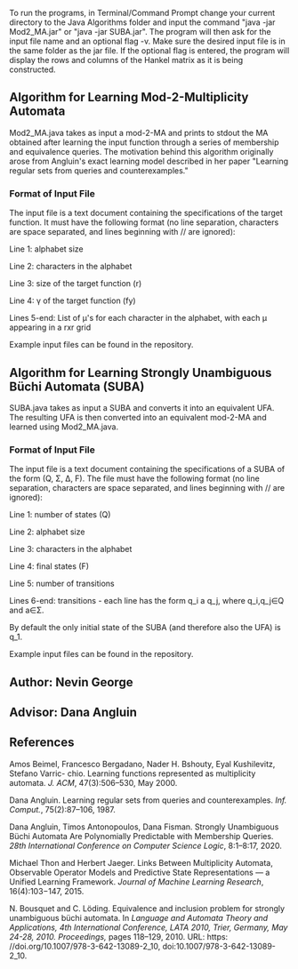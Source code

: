 To run the programs, in Terminal/Command Prompt change your current directory to the Java Algorithms folder and input the command "java -jar Mod2_MA.jar" or "java -jar SUBA.jar". The program will then ask for the input file name and an optional flag -v. Make sure the desired input file is in the same folder as the jar file. If the optional flag is entered, the program will display the rows and columns of the Hankel matrix as it is being constructed.

## Algorithm for Learning Mod-2-Multiplicity Automata
Mod2_MA.java takes as input a mod-2-MA and prints to stdout the MA obtained after learning the input function through a series of membership and equivalence queries. The motivation behind this algorithm originally arose from Angluin's exact learning model described in her paper "Learning regular sets from queries and counterexamples."

### Format of Input File
The input file is a text document containing the specifications of the target function. It must have the following format (no line separation, characters are space separated, and lines beginning with // are ignored):

Line 1: alphabet size

Line 2: characters in the alphabet

Line 3: size of the target function (r)

Line 4: γ of the target function (fy)

Lines 5-end: List of μ's for each character in the alphabet, with each μ appearing in a rxr grid

Example input files can be found in the repository.

## Algorithm for Learning Strongly Unambiguous Büchi Automata (SUBA)
SUBA.java takes as input a SUBA and converts it into an equivalent UFA. The resulting UFA is then converted into an equivalent mod-2-MA and learned using Mod2_MA.java.

### Format of Input File
The input file is a text document containing the specifications of a SUBA of the form (Q, Σ, ∆, F). The file must have the following format (no line separation, characters are space separated, and lines beginning with // are ignored):

Line 1: number of states (Q)

Line 2: alphabet size

Line 3: characters in the alphabet

Line 4: final states (F)

Line 5: number of transitions

Lines 6-end: transitions - each line has the form q_i a q_j, where q_i,q_j∈Q and a∈Σ.

By default the only initial state of the SUBA (and therefore also the UFA) is q_1.

Example input files can be found in the repository.
  
## Author: Nevin George

## Advisor: Dana Angluin

## References
Amos Beimel, Francesco Bergadano, Nader H. Bshouty, Eyal Kushilevitz, Stefano Varric- chio. Learning functions represented    as multiplicity automata. *J. ACM*, 47(3):506–530, May 2000.

Dana Angluin. Learning regular sets from queries and counterexamples. *Inf. Comput.*, 75(2):87–106, 1987.

Dana Angluin, Timos Antonopoulos, Dana Fisman. Strongly Unambiguous Büchi Automata Are Polynomially Predictable with Membership Queries. *28th International Conference on Computer Science Logic*, 8:1–8:17, 2020.

Michael Thon and Herbert Jaeger. Links Between Multiplicity Automata, Observable Operator Models and Predictive State Representations — a Unified Learning Framework. *Journal of Machine Learning Research*, 16(4):103−147, 2015.

N. Bousquet and C. Löding. Equivalence and inclusion problem for strongly unambiguous büchi automata. In *Language and Automata Theory and Applications, 4th International Conference, LATA 2010, Trier, Germany, May 24-28, 2010. Proceedings,* pages 118–129, 2010. URL: https: //doi.org/10.1007/978-3-642-13089-2_10, doi:10.1007/978-3-642-13089-2\_10.
